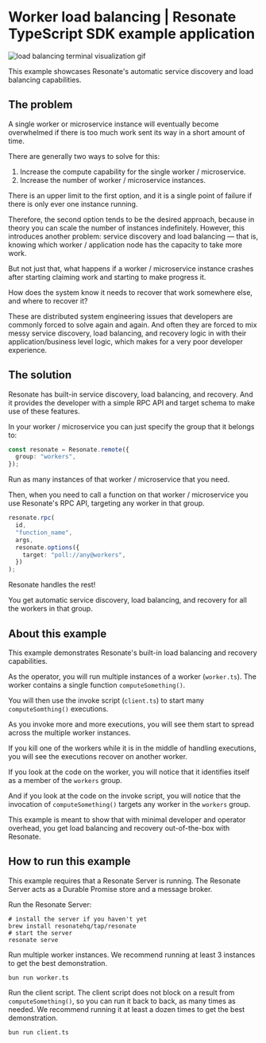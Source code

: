 # Worker load balancing | Resonate TypeScript SDK example application

![load balancing terminal visualization gif](./load-balancing-ts.gif)

This example showcases Resonate's automatic service discovery and load balancing capabilities.

## The problem

A single worker or microservice instance will eventually become overwhelmed if there is too much work sent its way in a short amount of time.

There are generally two ways to solve for this:

1. Increase the compute capability for the single worker / microservice.
2. Increase the number of worker / microservice instances.

There is an upper limit to the first option, and it is a single point of failure if there is only ever one instance running.

Therefore, the second option tends to be the desired approach, because in theory you can scale the number of instances indefinitely. However, this introduces another problem: service discovery and load balancing — that is, knowing which worker / application node has the capacity to take more work.

But not just that, what happens if a worker / microservice instance crashes after starting claiming work and starting to make progress it.

How does the system know it needs to recover that work somewhere else, and where to recover it?

These are distributed system engineering issues that developers are commonly forced to solve again and again.
And often they are forced to mix messy service discovery, load balancing, and recovery logic in with their application/business level logic, which makes for a very poor developer experience.

## The solution

Resonate has built-in service discovery, load balancing, and recovery. And it provides the developer with a simple RPC API and target schema to make use of these features.

In your worker / microservice you can just specify the group that it belongs to:

```typescript
const resonate = Resonate.remote({
  group: "workers",
});
```

Run as many instances of that worker / microservice that you need.

Then, when you need to call a function on that worker / microservice you use Resonate's RPC API, targeting any worker in that group.

```typescript
resonate.rpc(
  id,
  "function_name",
  args,
  resonate.options({
    target: "poll://any@workers",
  })
);
```

Resonate handles the rest!

You get automatic service discovery, load balancing, and recovery for all the workers in that group.

## About this example

This example demonstrates Resonate's built-in load balancing and recovery capabilities.

As the operator, you will run multiple instances of a worker (`worker.ts`).
The worker contains a single function `computeSomething()`.

You will then use the invoke script (`client.ts`) to start many `computeSomthing()` executions.

As you invoke more and more executions, you will see them start to spread across the multiple worker instances.

If you kill one of the workers while it is in the middle of handling executions, you will see the executions recover on another worker.

If you look at the code on the worker, you will notice that it identifies itself as a member of the `workers` group.

And if you look at the code on the invoke script, you will notice that the invocation of `computeSomething()` targets any worker in the `workers` group.

This example is meant to show that with minimal developer and operator overhead, you get load balancing and recovery out-of-the-box with Resonate.

## How to run this example

This example requires that a Resonate Server is running.
The Resonate Server acts as a Durable Promise store and a message broker.

Run the Resonate Server:

```shell
# install the server if you haven't yet
brew install resonatehq/tap/resonate
# start the server
resonate serve
```

Run multiple worker instances.
We recommend running at least 3 instances to get the best demonstration.

```shell
bun run worker.ts
```

Run the client script.
The client script does not block on a result from `computeSomething()`, so you can run it back to back, as many times as needed.
We recommend running it at least a dozen times to get the best demonstration.

```shell
bun run client.ts
```
